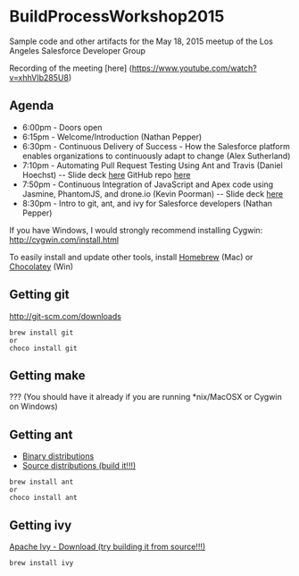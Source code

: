 # BuildProcessWorkshop2015
Sample code and other artifacts for the May 18, 2015 meetup of the Los Angeles Salesforce Developer Group

Recording of the meeting [here] (https://www.youtube.com/watch?v=xhhVIb285U8)

## Agenda
- 6:00pm - Doors open
- 6:15pm - Welcome/Introduction (Nathan Pepper)
- 6:30pm - Continuous Delivery of Success - How the Salesforce platform enables organizations to continuously adapt to change (Alex Sutherland)
- 7:10pm - Automating Pull Request Testing Using Ant and Travis (Daniel Hoechst) -- Slide deck [here](http://www.slideshare.net/dhoechst/team-development-on-forcecom)  GitHub repo [here](https://github.com/dhoechst/Team-Dev-Force-Dot-Com)
- 7:50pm - Continuous Integration of JavaScript and Apex code using Jasmine, PhantomJS, and drone.io (Kevin Poorman)
-- Slide deck [here](http://www.slideshare.net/KevinPoorman1/ci-of-js-and-apex-using-jasmine-phantom-js-and-drone-io-df14)
- 8:30pm - Intro to git, ant, and ivy for Salesforce developers (Nathan Pepper)

If you have Windows, I would strongly recommend installing Cygwin:
http://cygwin.com/install.html

To easily install and update other tools, install [Homebrew](http://brew.sh/) (Mac) or [Chocolatey](https://chocolatey.org/) (Win)

## Getting git
http://git-scm.com/downloads

    brew install git
    or
    choco install git

## Getting make
??? (You should have it already if you are running *nix/MacOSX or Cygwin on Windows)

## Getting ant
* [Binary distributions](http://ant.apache.org/bindownload.cgi)
* [Source distributions (build it!!!)](http://ant.apache.org/srcdownload.cgi)
```
brew install ant
or
choco install ant
```
## Getting ivy
[Apache Ivy - Download (try building it from source!!!)](http://ant.apache.org/ivy/download.cgi)

    brew install ivy
